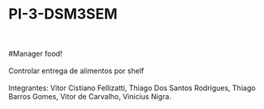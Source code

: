 # PI-3-DSM3SEM
<br> <br>
#Manager food!
<br> <br>
Controlar entrega de alimentos por shelf
<br> <br>
Integrantes: Vitor Cistiano Fellizatti, Thiago Dos Santos Rodrigues, Thiago Barros Gomes, Vitor de Carvalho, Vinicius Nigra.
